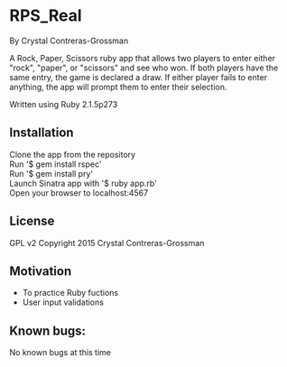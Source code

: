 <h1>RPS_Real</h1>

By Crystal Contreras-Grossman

A Rock, Paper, Scissors ruby app that allows two players to enter either "rock", "paper", or "scissors" and see who won. If both players have the same entry, the game is declared a draw. If either player fails to enter anything, the app will prompt them to enter their selection.

Written using Ruby 2.1.5p273

<h2>Installation</h2>
Clone the app from the repository
<br>
Run '$ gem install rspec'
<br>
Run '$ gem install pry'
<br>
Launch Sinatra app with '$ ruby app.rb'
<br>
Open your browser to localhost:4567

<h2>License</h2>

GPL v2 Copyright 2015 Crystal Contreras-Grossman

<h2>Motivation</h2>
<ul>
<li>To practice Ruby fuctions</li>
<li>User input validations</li>
</ul>

<h2>Known bugs:</h2>
No known bugs at this time
